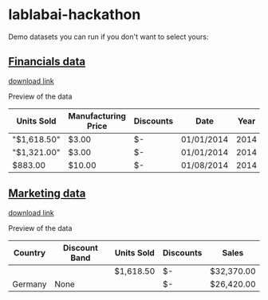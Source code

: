 # lablabai-hackathon
Demo datasets you can run if you don't want to select yours:

## [Financials data](https://github.com/podolskyDavid/lablabai-hackathon/blob/main/test_csv/Financials.csv)

[download link](https://github.com/podolskyDavid/lablabai-hackathon/raw/main/test_csv/Financials.csv)

Preview of the data

| Units Sold | Manufacturing Price | Discounts | Date | Year |
|------------|---------------------|-----------|------|------|
| "$1,618.50" | $3.00 | $- | 01/01/2014 | 2014 |
| "$1,321.00" | $3.00 | $- | 01/01/2014 | 2014 |
| $883.00 | $10.00 | $- | 01/08/2014 | 2014 |

## [Marketing data](https://github.com/podolskyDavid/lablabai-hackathon/blob/main/test_csv/marketing_campaign.csv)

[download link](https://github.com/podolskyDavid/lablabai-hackathon/raw/main/test_csv/marketing_campaign.csv)

Preview of the data

| Country  | Discount Band | Units Sold  | Discounts | Sales         |
|----------|---------------|-------------|-----------|---------------|
|          |               | $1,618.50   | $-       | $32,370.00    |
| Germany  | None          |             | $-       | $26,420.00    |





